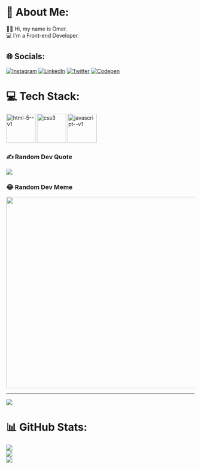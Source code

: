 # 💫 About Me:
👨‍💻 Hi, my name is Ömer. <br>💻 I'm a Front-end Developer.<br>


## 🌐 Socials:
[![Instagram](https://img.icons8.com/fluency/48/null/instagram-new.png)](https://instagram.com/omercangulec) [![LinkedIn](https://img.icons8.com/fluency/48/null/linkedin.png)](https://linkedin.com/in/omercangulec) [![Twitter](https://img.icons8.com/color/48/null/twitter--v1.png)](https://twitter.com/omercangulec5) [![Codepen](https://img.icons8.com/external-tal-revivo-regular-tal-revivo/48/000000/external-multi-platform-online-code-editor-and-open-source-learning-service-logo-regular-tal-revivo.png)](https://codepen.io/omercangulec/pens/) 



# 💻 Tech Stack:
<!--
<img src="https://cdn.jsdelivr.net/gh/devicons/devicon/icons/html5/html5-original.svg" width = 80px height = 80px/> <img src="https://cdn.jsdelivr.net/gh/devicons/devicon/icons/css3/css3-original.svg" width = 80px height = 80px /> <img src="https://cdn.jsdelivr.net/gh/devicons/devicon/icons/javascript/javascript-original.svg" width = 80px height = 80px />
-->
<img width="78" height="78" src="https://img.icons8.com/color/78/html-5--v1.png" alt="html-5--v1"/> <img width="78" height="78" src="https://img.icons8.com/color/78/css3.png" alt="css3"/> <img width="78" height="78" src="https://img.icons8.com/color/78/javascript--v1.png" alt="javascript--v1"/> 

### ✍️ Random Dev Quote
![](https://quotes-github-readme.vercel.app/api?type=horizontal&theme=radical)

### 😂 Random Dev Meme
<img src="https://images7.memedroid.com/images/UPLOADED759/5b66a230c099a.jpeg" width="512px"/>

---
[![](https://visitcount.itsvg.in/api?id=omercangulec&icon=0&color=0)](https://visitcount.itsvg.in)

# 📊 GitHub Stats:
![](https://github-readme-stats.vercel.app/api?username=omercangulec&theme=dark&hide_border=false&include_all_commits=false&count_private=false)<br/>
![](https://github-readme-streak-stats.herokuapp.com/?user=omercangulec&theme=dark&hide_border=false)<br/>
![](https://github-readme-stats.vercel.app/api/top-langs/?username=omercangulec&theme=dark&hide_border=false&include_all_commits=false&count_private=false&layout=compact)

<!-- Proudly created with GPRM ( https://gprm.itsvg.in ) -->

<!--
**omercangulec/omercangulec** is a ✨ _special_ ✨ repository because its `README.md` (this file) appears on your GitHub profile.

Here are some ideas to get you started:

- 🔭 I’m currently working on ...
- 🌱 I’m currently learning ...
- 👯 I’m looking to collaborate on ...
- 🤔 I’m looking for help with ...
- 💬 Ask me about ...
- 📫 How to reach me: ...
- 😄 Pronouns: ...
- ⚡ Fun fact: ...
-->
